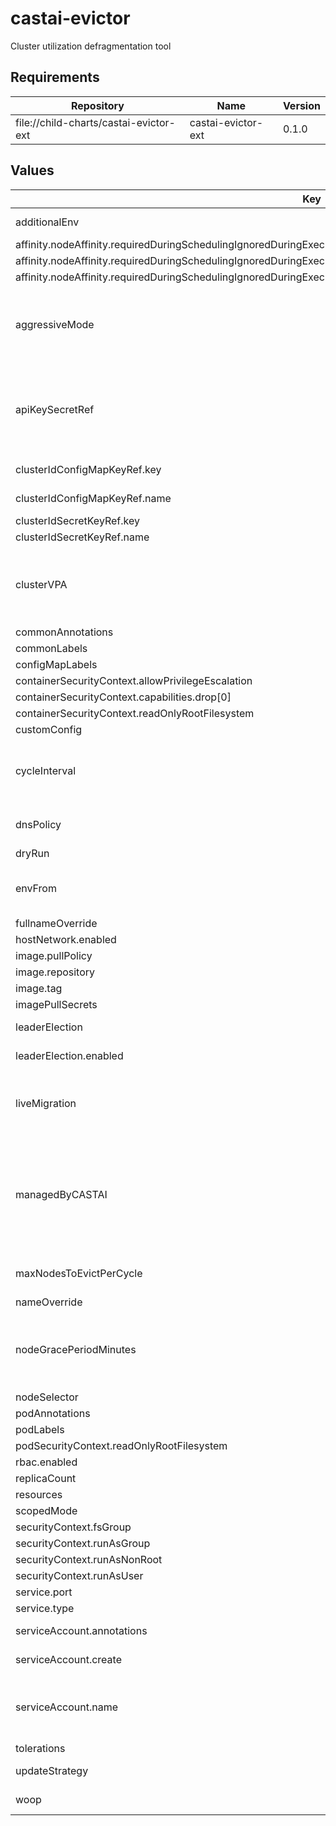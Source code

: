 # castai-evictor

Cluster utilization defragmentation tool

## Requirements

| Repository | Name | Version |
|------------|------|---------|
| file://child-charts/castai-evictor-ext | castai-evictor-ext | 0.1.0 |

## Values

| Key | Type | Default                                                                                                               | Description |
|-----|------|-----------------------------------------------------------------------------------------------------------------------|-------------|
| additionalEnv | object | `{}`                                                                                                                  | Used to set any additional environment variables. |
| affinity.nodeAffinity.requiredDuringSchedulingIgnoredDuringExecution.nodeSelectorTerms[0].matchExpressions[0].key | string | `"kubernetes.io/os"`                                                                                                  |  |
| affinity.nodeAffinity.requiredDuringSchedulingIgnoredDuringExecution.nodeSelectorTerms[0].matchExpressions[0].operator | string | `"NotIn"`                                                                                                             |  |
| affinity.nodeAffinity.requiredDuringSchedulingIgnoredDuringExecution.nodeSelectorTerms[0].matchExpressions[0].values[0] | string | `"windows"`                                                                                                           |  |
| aggressiveMode | bool | `false`                                                                                                               | Specifies whether the Evictor can behave as aggressive if true, evictor will start considering single replica pods as long as they can be scheduled somewhere else. |
| apiKeySecretRef | string | `""`                                                                                                                  | Name of secret with Token to be used for authorizing evictor access to the API apiKey and apiKeySecretRef are mutually exclusive The referenced secret must provide the token in .data["API_KEY"]. |
| clusterIdConfigMapKeyRef.key | string | `"CLUSTER_ID"`                                                                                                        | key of the cluster id value in the config map |
| clusterIdConfigMapKeyRef.name | string | `""`                                                                                                                  | name and of the config map with cluster id |
| clusterIdSecretKeyRef.key | string | `"CLUSTER_ID"`                                                                                                        |  |
| clusterIdSecretKeyRef.name | string | `""`                                                                                                                  |  |
| clusterVPA | object | `{"enabled":true,"pollPeriodSeconds":300,"repository":"registry.k8s.io/cpa/cpvpa","resources":{},"version":"v0.8.4"}` | Cluster proportional vertical autoscaler for the evictor deployment https://github.com/kubernetes-sigs/cluster-proportional-vertical-autoscaler. |
| commonAnnotations | object | `{}`                                                                                                                  |  |
| commonLabels | object | `{}`                                                                                                                  | Labels to add to all resources. |
| configMapLabels | object | `{}`                                                                                                                  |  |
| containerSecurityContext.allowPrivilegeEscalation | bool | `false`                                                                                                               |  |
| containerSecurityContext.capabilities.drop[0] | string | `"ALL"`                                                                                                               |  |
| containerSecurityContext.readOnlyRootFilesystem | bool | `true`                                                                                                                |  |
| customConfig | object | `{}`                                                                                                                  |  |
| cycleInterval | string | `"1m"`                                                                                                                | Specifies the interval between eviction cycles. This property can be used to lower or raise the frequency of the evictor's find-and-drain operations. |
| dnsPolicy | string | `""`                                                                                                                  | DNS Policy Override - Needed when using some custom CNI's. |
| dryRun | bool | `false`                                                                                                               |  |
| envFrom | list | `[]`                                                                                                                  | Used to set additional environment variables for the evictor container via configMaps or secrets. |
| fullnameOverride | string | `"castai-evictor"`                                                                                                    |  |
| hostNetwork.enabled | bool | `false`                                                                                                               | Enable host networking. |
| image.pullPolicy | string | `"IfNotPresent"`                                                                                                      |  |
| image.repository | string | `"us-docker.pkg.dev/castai-hub/library/evictor"`                                                                      |  |
| image.tag | string | `""`                                                                                                                  |  |
| imagePullSecrets | list | `[]`                                                                                                                  |  |
| leaderElection | object | `{"enabled":true}`                                                                                                    | Specifies leader election parameters. |
| leaderElection.enabled | bool | `true`                                                                                                                | Whether to enable leader election. |
| liveMigration | object | `{"enabled":false}`                                                                                                   | Specifies LIVE migration settings. This options assumes that the CAST AI LIVE components are already installed in the cluster. |
| managedByCASTAI | bool | `true`                                                                                                                | Specifies whether the Evictor was installed using mothership and is automatically updated by CAST AI. Alternative scenarios are, when CAST AI is not managing charts, and customers' are install them with Argo CD/Terraform or something else. |
| maxNodesToEvictPerCycle | int | `20`                                                                                                                  | Specifies the max nodes evictor can evict in a single cycle. |
| nameOverride | string | `""`                                                                                                                  |  |
| nodeGracePeriodMinutes | int | `5`                                                                                                                   | Specifies the grace period after a node is created before it is considered for eviction The number of minutes a node must exist before it will be considered. |
| nodeSelector | object | `{}`                                                                                                                  |  |
| podAnnotations | object | `{}`                                                                                                                  |  |
| podLabels | object | `{}`                                                                                                                  |  |
| podSecurityContext.readOnlyRootFilesystem | bool | `true`                                                                                                                |  |
| rbac.enabled | bool | `true`                                                                                                                |  |
| replicaCount | int | `1`                                                                                                                   |  |
| resources | object | `{}`                                                                                                                  |  |
| scopedMode | bool | `false`                                                                                                               |  |
| securityContext.fsGroup | int | `1004`                                                                                                                |  |
| securityContext.runAsGroup | int | `1004`                                                                                                                |  |
| securityContext.runAsNonRoot | bool | `true`                                                                                                                |  |
| securityContext.runAsUser | int | `1004`                                                                                                                |  |
| service.port | int | `8080`                                                                                                                |  |
| service.type | string | `"ClusterIP"`                                                                                                         |  |
| serviceAccount.annotations | object | `{}`                                                                                                                  | Annotations to add to the service account. |
| serviceAccount.create | bool | `true`                                                                                                                | Specifies whether a service account should be created. |
| serviceAccount.name | string | `""`                                                                                                                  | The name of the service account to use. If not set and create is true, a name is generated using the fullname template. |
| tolerations | list | `[]`                                                                                                                  |  |
| updateStrategy | object | `{"type":"Recreate"}`                                                                                                 | Controls `deployment.spec.strategy` field. |
| woop | object | `{"enabled":false,"useK8sClientCache":false}`                                                                          | Specifies settings for working with WOOP recommendations. |